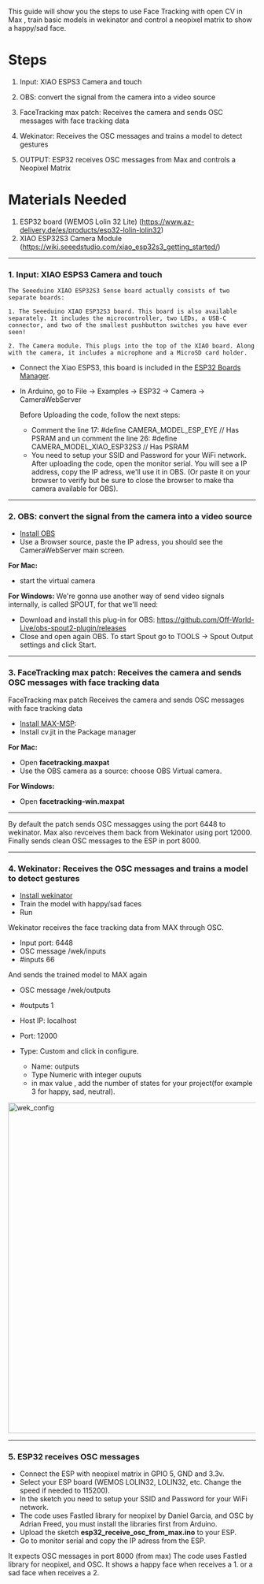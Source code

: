 This guide will show you  the steps to use Face Tracking with open CV in Max , train basic models in wekinator and control a neopixel matrix to show a happy/sad face.

# Steps

1. Input: XIAO ESPS3 Camera and touch 

2. OBS: convert the signal from the camera into a video source

3. FaceTracking max patch: Receives the camera and sends OSC messages with face tracking data

4. Wekinator: Receives the OSC messages and trains a model to detect gestures

5. OUTPUT: ESP32 receives OSC messages from Max and controls a Neopixel Matrix

# Materials Needed

1. ESP32 board (WEMOS Lolin 32 Lite) (https://www.az-delivery.de/es/products/esp32-lolin-lolin32)
2. XIAO ESP32S3 Camera Module (https://wiki.seeedstudio.com/xiao_esp32s3_getting_started/)

---


### 1. Input: XIAO ESPS3 Camera and touch 


    The Seeeduino XIAO ESP32S3 Sense board actually consists of two separate boards: 
    
    1. The Seeeduino XIAO ESP32S3 board. This board is also available separately. It includes the microcontroller, two LEDs, a USB-C connector, and two of the smallest pushbutton switches you have ever seen!
    
    2. The Camera module. This plugs into the top of the XIAO board. Along with the camera, it includes a microphone and a MicroSD card holder.

- Connect the Xiao ESPS3, this board is included in the [ESP32 Boards Manager](https://docs.espressif.com/projects/arduino-esp32/en/latest/installing.html).    

- In Arduino, go to File -> Examples -> ESP32 -> Camera -> CameraWebServer

    Before Uploading the code, follow the next steps: 
    - Comment the line 17: #define CAMERA_MODEL_ESP_EYE // Has PSRAM and un comment the line 26: #define CAMERA_MODEL_XIAO_ESP32S3 // Has PSRAM
    - You need to setup your SSID and Password for your WiFi network. 
    After uploading the code, open the monitor serial. You will see a IP address, copy the IP adress, we'll use it in OBS. (Or paste it on your browser to verify but be sure to close the browser to make tha camera available for OBS). 

---
### 2. OBS: convert the signal from the camera into a video source


- [Install OBS](https://obsproject.com/) 
- Use a Browser source, paste the IP adress, you should see the CameraWebServer main screen. 

**For Mac:**
- start the virtual camera

**For Windows:**
We're gonna use another way of send video signals internally, is called SPOUT, for that we'll need: 
- Download and install this plug-in for OBS: https://github.com/Off-World-Live/obs-spout2-plugin/releases 
- Close and open again OBS. To start Spout go to TOOLS -> Spout Output settings and click Start. 

___


### 3. FaceTracking max patch: Receives the camera and sends OSC messages with face tracking data

 FaceTracking max patch
 Receives the camera and sends OSC messages with face tracking data
 
- [Install MAX-MSP](https://cycling74.com/downloads): 
- Install cv.jit in the Package manager

**For Mac:**
- Open **facetracking.maxpat**
- Use the OBS camera as a source: choose OBS Virtual camera.

**For Windows:**
- Open **facetracking-win.maxpat**
___


By default the patch sends OSC messagges using the port 6448 to wekinator. Max also revceives them back from Wekinator using port 12000.
Finally sends clean OSC messages to the ESP in port 8000. 

---

### 4. Wekinator: Receives the OSC messages and trains a model to detect gestures

- [Install wekinator](http://www.wekinator.org/)
- Train the model with happy/sad faces
- Run 

Wekinator receives the face tracking data from MAX through OSC.

- Input port: 6448
- OSC message /wek/inputs
- #inputs 66

And sends the trained model to MAX again 

- OSC message /wek/outputs
- #outputs 1 
- Host IP: localhost
- Port: 12000

- Type: Custom and click in configure. 
    - Name: outputs
    - Type Numeric with integer ouputs
    - in max value , add the number of states for your project(for example 3 for happy, sad, neutral).
    
<img width="671" alt="wek_config" src="https://github.com/linalab/esp-facetracking/assets/19651027/4cded37c-af65-4d74-adda-4f377ab21cc2">



---

### 5. ESP32 receives OSC messages

- Connect the ESP with neopixel matrix in GPIO 5, GND and 3.3v.
- Select your ESP board (WEMOS LOLIN32, LOLIN32, etc. Change the speed if needed to 115200).
- In the sketch you need to setup your SSID and Password for your WiFi network. 
- The code uses Fastled library for neopixel by Daniel Garcia, and OSC by Adrian Freed, you must install the libraries first from Arduino. 
- Upload the sketch **esp32_receive_osc_from_max.ino** to your ESP.
- Go to monitor serial and copy the IP adress from the ESP.


It expects OSC messages in port 8000 (from max)
The code uses Fastled library for neopixel, and OSC. It shows a happy face when receives a 1. or a sad face when receives a 2.


